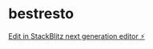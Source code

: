 # bestresto

[Edit in StackBlitz next generation editor ⚡️](https://stackblitz.com/~/github.com/carajefferson/bestresto)